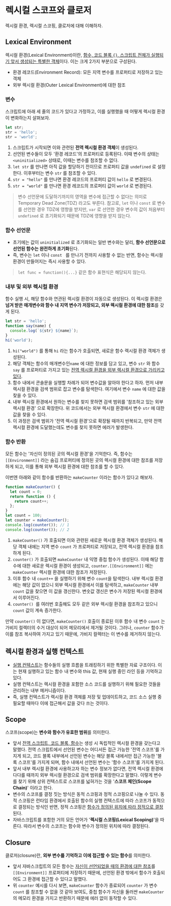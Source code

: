 # 렉시컬 스코프와 클로저

렉시컬 환경, 렉시컬 스코핑, 클로저에 대해 이해하자.

## Lexical Environment

렉시컬 환경(Lexical Environment)이란, <u>함수, 코드 블록 `{}`, 스크립트 전체가 실행되기 앞서 생성되는 특별한 객체</u>이다. 이는 크게 2가지 부분으로 구성된다.

- 환경 레코드(Environment Record): 모든 지역 변수를 프로퍼티로 저장하고 있는 객체
- 외부 렉시컬 환경(Outer Lexical Environment)에 대한 참조

### 변수

스크립트에 아래 세 줄의 코드가 있다고 가정하고, 이를 실행했을 때 어떻게 렉시컬 환경이 변화하는지 살펴보자.

```js
let str;
str = 'hello';
str = 'world';
```

1. 스크립트가 시작되면 이와 관련된 **전역 렉시컬 환경 객체**이 생성된다.
2. 선언된 변수들이 모두 '환경 레코드'의 프로퍼티로 등록된다. 이때 변수의 상태는 `<uninitialized>` 상태로, 이때는 변수를 참조할 수 없다.
3. `let str` 를 만나면 아직 값을 할당하기 전이므로 프로퍼티 값을 `undefined` 로 설정한다. 이후부터는 변수 `str` 를 참조할 수 있다.
4. `str = "hello"` 를 만나면 환경 레코드의 프로퍼티 값이 `hello` 로 변경된다.
5. `str = "world"` 를 만나면 환경 레코드의 프로퍼티 값이 `world` 로 변경된다.

> 변수 선언문에 도달하기까지의 영역을 변수에 접근할 수 없다는 의미로 Temporary Dead Zone(TDZ) 라고도 부른다. 참고로, `let` 이나 `const` 로 변수를 선언한 경우 TDZ에 영향을 받지만, `var` 로 선언한 경우 변수의 값이 처음부터 `undefined` 로 초기화되기 때문에 TDZ에 영향을 받지 않는다.

### 함수 선언문

- 초기에는 값이 `uninitialized` 로 초기화되는 일반 변수와는 달리, **함수 선언문으로 선언된 함수는 완전하게 초기화**된다.
- 즉, 변수는 `let` 이나 `const ` 를 만나기 전까지 사용할 수 없는 반면, 함수는 렉시컬 환경이 만들어지는 즉시 사용할 수 있다.

> `let func = function(){...}` 같은 함수 표현식은 해당되지 않는다.

### 내부 및 외부 렉시컬 환경

함수 실행 시, 해당 함수와 연관된 렉시컬 환경이 자동으로 생성된다. 이 렉시컬 환경은 **넘겨 받은 매개변수와 함수 내 지역 변수가 저장되고, 외부 렉시컬 환경에 대한 참조**를 갖게 된다.

```js
let str = 'hello';
function say(name) {
  console.log(`${str} ${name}`);
}
hi('world');
```

1. `hi("world")` 를 통해 `hi` 라는 함수가 호출되면, 새로운 함수 렉시컬 환경 객체가 생성된다.
2. 해당 객체는 함수의 매개변수인`name` 에 대한 정보를 담고 있고, 변수 `str` 와 함수 `say` 를 프로퍼티로 가지고 있는 <u>전역 렉시컬 환경을 외부 렉시컬 환경으로 가리키고 있다</u>.
3. 함수 내에서 콘솔문을 실행할 차례가 되어 변수값을 알아야 한다고 하자. 먼저 내부 렉시컬 환경을 검색 범위로 잡고 변수를 탐색한다. 여기에서 변수 `name` 에 대한 값을 찾을 수 있다.
4. 내부 렉시컬 환경에서 원하는 변수를 찾지 못하면 검색 범위를 '참조하고 있는 외부 렉시컬 환경' 으로 확장한다. 위 코드에서는 외부 렉시컬 환경에서 변수 `str` 에 대한 값을 찾을 수 있다.
5. 이 과정은 검색 범위가 '전역 렉시컬 환경'으로 확장될 때까지 반복되고, 만약 전역 렉시컬 환경에 도달했는데도 변수를 찾지 못하면 에러가 발생한다.

### 함수 반환

모든 함수는 '자신이 정의된 곳의 렉시컬 환경'을 기억한다. 즉, 함수는 `[[Environment]]` 라는 숨김 프로퍼티에 정의된 곳의 렉시컬 환경에 대한 참조를 저장하게 되고, 이를 통해 외부 렉시컬 환경에 대한 참조를 할 수 있다.

이번엔 아래와 같이 함수를 반환하는 `makeCounter` 이라는 함수가 있다고 해보자.

```js
function makeCounter() {
  let count = 0;
  return function () {
    return count++;
  };
}
let count = 100;
let counter = makeCounter();
console.log(counter()); // 1
console.log(counter()); // 2
```

1. `makeCounter()` 가 호출되면 이와 관련된 새로운 렉시컬 환경 객체가 생성된다. 해당 객체 내에는 지역 변수 `count` 가 프로퍼티로 저장되고, 전역 렉시컬 환경을 참조하게 된다.
2. `counter()` 가 호출되면 `makeCounter` 내 익명 중첩 함수가 생성된다. 이때 해당 함수에 대한 새로운 렉시컬 환경이 생성되고, `counter.[[Environment]]` 에는 `makeCounter` 렉시컬 환경에 대한 참조가 저장된다.
3. 이후 함수 내 `count++` 을 실행하기 위해 변수 `count`을 탐색한다. 내부 렉시컬 환경에는 해당 값이 없으니 외부 렉시컬 환경에서 이를 탐색하고, `makeCounter` 내부 `count` 값을 찾으면 이 값을 갱신한다. 변숫값 갱신은 변수가 저장된 렉시컬 환경에서 이루어진다.
4. `counter() `를 여러번 호출해도 모두 같은 외부 렉시컬 환경을 참조하고 있으니 `count` 값이 계속 증가한다.

만약 `counter()` 이 없다면, `makeCounter()` 호출이 종료된 이후 함수 내 변수 `count` 는 가비지 컬렉터의 수거 대상이 되어 메모리에서 제거될 것이다. 그러나, `counter` 함수가 이를 참조 복사하여 가지고 있기 때문에, 가비지 컬렉터는 이 변수를 제거하지 않는다.

## 렉시컬 환경과 실행 컨텍스트

- [실행 컨텍스트]()는 함수들의 실행 흐름을 트래킹하기 위한 특별한 자료 구조이다. 이는 현재 실행하고 있는 함수 내 변수와 this 값, 현재 실행 중인 라인 등을 기억하고 있다.
- 실행 컨텍스트는 렉시컬 환경을 포함한 소스 코드를 실행하기 위해 필요한 것들을 관리하는 내부 메커니즘이다.
- 즉, 실행 컨텍스트가 렉시컬 환경 객체를 저장 및 업데이트하고, 코드 소스 실행 중 필요할 때마다 이에 접근해서 값을 갖다 쓰는 것이다.

## Scope

스코프(scope)는 **변수와 함수가 유효한 범위**를 의미한다.

- 앞서 <u>전역 스크립트, 코드 블록, 함수</u>는 생성 시 독립적인 렉시컬 환경을 갖는다고 말했다. 전역 스크립트에서 선언된 변수는 어디서든 접근 가능한 '전역 스코프'를 가지게 되고, 코드 블록 내부에서 선언된 변수는 해당 블록 내에서만 접근 가능한 '블록 스코프'를 가지게 되며, 함수 내에서 선언된 변수는 '함수 스코프'를 가지게 된다.
- 앞서 내부 렉시컬 환경에 사용하고자 하는 변수 정보가 없다면, 전역 렉시컬 환경에 다다를 때까지 외부 렉시컬 환경으로 검색 범위를 확장한다고 말했다. 이렇게 변수를 찾기 위해 상위 컨텍스트로 스코프를 넓혀가는 것을 '**스코프 체인(Scope Chain)**' 이라고 한다.
- 변수의 스코프를 결정 짓는 방식은 동적 스코핑과 정적 스코핑으로 나눌 수 있다. 동적 스코핑은 런타임 환경에서 호출된 함수의 실행 컨텍스트에 따라 스코프가 동적으로 결정되는 방식인 반면, 정적 스코핑은 <u>함수가 정의된 위치에 따라 정적으로 결정</u>된다.
- 자바스크립트를 포함한 거의 모든 언어가 '**렉시컬 스코핑(Lexical Scoping)**'을 따른다. 따라서 변수의 스코프는 함수와 변수가 정의된 위치에 따라 결정된다.

## Closure

클로저(closure)란, **외부 변수를 기억하고 이에 접근할 수 있는 함수**를 의미한다.

- 앞서 자바스크립트의 모든 함수는 <u>자신이 선언되었을 때의 환경에 대한 참조</u>를 `[[Environment]]` 프로퍼티에 저장하기 때문에, 선언된 환경 밖에서 함수가 호출되어도 그 환경에 접근할 수 있다고 말했다.
- 위 `counter` 예시를 다시 보면, `makeCounter` 함수가 종료되어 `counter` 가 변수 `count` 를 참조할 수 없을 것 같아 보여도, 중첩 함수가 자신을 둘러싼 `makeCounter` 의 메모리 환경을 가지고 반환하기 때문에 에러 없이 동작할 수 있다.
